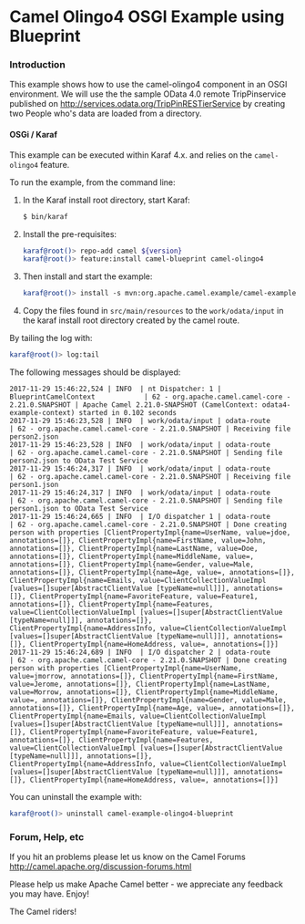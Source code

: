# Camel Olingo4 OSGI Example using Blueprint

### Introduction

This example shows how to use the camel-olingo4 component in an OSGI environment. We will use the
the sample OData 4.0 remote TripPinservice published on http://services.odata.org/TripPinRESTierService by creating
two People who's data are loaded from a directory.

#### OSGi / Karaf

This example can be executed within Karaf 4.x. and relies on the ```camel-olingo4``` feature.

To run the example, from the command line:

1. In the Karaf install root directory, start Karaf:

    ```sh
    $ bin/karaf
    ```

2. Install the pre-requisites:

    ```sh
    karaf@root()> repo-add camel ${version}
    karaf@root()> feature:install camel-blueprint camel-olingo4
    ```

3. Then install and start the example:

    ```sh
    karaf@root()> install -s mvn:org.apache.camel.example/camel-example-olingo4-blueprint/${version}
    ```
4. Copy the files found in ```src/main/resources``` to the ```work/odata/input``` in the karaf install
   root directory created by the camel route. 

By tailing the log with:

```sh
karaf@root()> log:tail
```

The following messages should be displayed:

```
2017-11-29 15:46:22,524 | INFO  | nt Dispatcher: 1 | BlueprintCamelContext            | 62 - org.apache.camel.camel-core - 2.21.0.SNAPSHOT | Apache Camel 2.21.0-SNAPSHOT (CamelContext: odata4-example-context) started in 0.102 seconds
2017-11-29 15:46:23,528 | INFO  | work/odata/input | odata-route                      | 62 - org.apache.camel.camel-core - 2.21.0.SNAPSHOT | Receiving file person2.json
2017-11-29 15:46:23,528 | INFO  | work/odata/input | odata-route                      | 62 - org.apache.camel.camel-core - 2.21.0.SNAPSHOT | Sending file person2.json to OData Test Service
2017-11-29 15:46:24,317 | INFO  | work/odata/input | odata-route                      | 62 - org.apache.camel.camel-core - 2.21.0.SNAPSHOT | Receiving file person1.json
2017-11-29 15:46:24,317 | INFO  | work/odata/input | odata-route                      | 62 - org.apache.camel.camel-core - 2.21.0.SNAPSHOT | Sending file person1.json to OData Test Service
2017-11-29 15:46:24,665 | INFO  | I/O dispatcher 1 | odata-route                      | 62 - org.apache.camel.camel-core - 2.21.0.SNAPSHOT | Done creating person with properties [ClientPropertyImpl{name=UserName, value=jdoe, annotations=[]}, ClientPropertyImpl{name=FirstName, value=John, annotations=[]}, ClientPropertyImpl{name=LastName, value=Doe, annotations=[]}, ClientPropertyImpl{name=MiddleName, value=, annotations=[]}, ClientPropertyImpl{name=Gender, value=Male, annotations=[]}, ClientPropertyImpl{name=Age, value=, annotations=[]}, ClientPropertyImpl{name=Emails, value=ClientCollectionValueImpl [values=[]super[AbstractClientValue [typeName=null]]], annotations=[]}, ClientPropertyImpl{name=FavoriteFeature, value=Feature1, annotations=[]}, ClientPropertyImpl{name=Features, value=ClientCollectionValueImpl [values=[]super[AbstractClientValue [typeName=null]]], annotations=[]}, ClientPropertyImpl{name=AddressInfo, value=ClientCollectionValueImpl [values=[]super[AbstractClientValue [typeName=null]]], annotations=[]}, ClientPropertyImpl{name=HomeAddress, value=, annotations=[]}]
2017-11-29 15:46:24,689 | INFO  | I/O dispatcher 2 | odata-route                      | 62 - org.apache.camel.camel-core - 2.21.0.SNAPSHOT | Done creating person with properties [ClientPropertyImpl{name=UserName, value=jmorrow, annotations=[]}, ClientPropertyImpl{name=FirstName, value=Jerome, annotations=[]}, ClientPropertyImpl{name=LastName, value=Morrow, annotations=[]}, ClientPropertyImpl{name=MiddleName, value=, annotations=[]}, ClientPropertyImpl{name=Gender, value=Male, annotations=[]}, ClientPropertyImpl{name=Age, value=, annotations=[]}, ClientPropertyImpl{name=Emails, value=ClientCollectionValueImpl [values=[]super[AbstractClientValue [typeName=null]]], annotations=[]}, ClientPropertyImpl{name=FavoriteFeature, value=Feature1, annotations=[]}, ClientPropertyImpl{name=Features, value=ClientCollectionValueImpl [values=[]super[AbstractClientValue [typeName=null]]], annotations=[]}, ClientPropertyImpl{name=AddressInfo, value=ClientCollectionValueImpl [values=[]super[AbstractClientValue [typeName=null]]], annotations=[]}, ClientPropertyImpl{name=HomeAddress, value=, annotations=[]}]

```

You can uninstall the example with:

```sh
karaf@root()> uninstall camel-example-olingo4-blueprint
```

### Forum, Help, etc

If you hit an problems please let us know on the Camel Forums
	<http://camel.apache.org/discussion-forums.html>

Please help us make Apache Camel better - we appreciate any feedback you may
have.  Enjoy!


The Camel riders!
